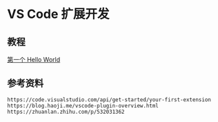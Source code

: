 # VS Code 扩展开发

## 教程
[第一个 Hello World](./demo1/Readme.md)   

## 参考资料
```
https://code.visualstudio.com/api/get-started/your-first-extension
https://blog.haoji.me/vscode-plugin-overview.html
https://zhuanlan.zhihu.com/p/532031362
```